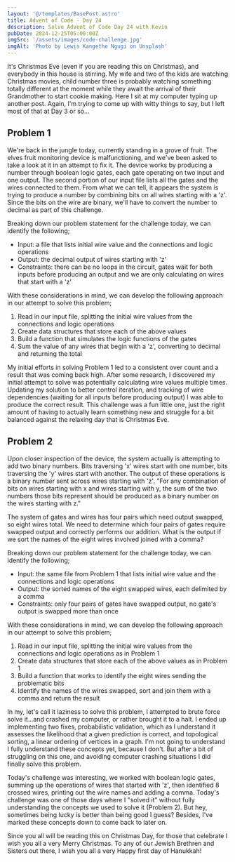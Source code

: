 ```yaml
---
layout: '@/templates/BasePost.astro'
title: Advent of Code - Day 24
description: Solve Advent of Code Day 24 with Kevin
pubDate: 2024-12-25T05:00:00Z
imgSrc: '/assets/images/code-challenge.jpg'
imgAlt: 'Photo by Lewis Kangethe Ngugi on Unsplash'
---
```


It's Christmas Eve (even if you are reading this on Christmas), and everybody in this house is stirring. My wife and two of the kids are watching Christmas movies, child number three is probably watching something totally different at the moment while they await the arrival of their Grandmother to start cookie making. Here I sit at my computer typing up another post. Again, I'm trying to come up with witty things to say, but I left most of that at Day 3 or so...

## Problem 1
We're back in the jungle today, currently standing in a grove of fruit. The elves fruit monitoring device is malfunctioning, and we've been asked to take a look at it in an attempt to fix it. The device works by producing a number through boolean logic gates, each gate operating on two input and one output. The second portion of our input file lists all the gates and the wires connected to them. From what we can tell, it appears the system is trying to produce a number by combining bits on all wires starting with a 'z'. Since the bits on the wire are binary, we'll have to convert the number to decimal as part of this challenge.

Breaking down our problem statement for the challenge today, we can identify the following;
- Input: a file that lists initial wire value and the connections and logic operations
- Output: the decimal output of wires starting with 'z'
- Constraints: there can be no loops in the circuit, gates wait for both inputs before producing an output and we are only calculating on wires that start with a 'z'

With these considerations in mind, we can develop the following approach in our attempt to solve this problem;
1. Read in our input file, splitting the initial wire values from the connections and logic operations
2. Create data structures that store each of the above values
3. Build a function that simulates the logic functions of the gates
4. Sum the value of any wires that begin with a 'z', converting to decimal and returning the total

My initial efforts in solving Problem 1 led to a consistent over count and a result that was coming back high. After some research, I discovered my initial attempt to solve was potentially calculating wire values multiple times. Updating my solution to better control iteration, and tracking of wire dependencies (waiting for all inputs before producing output) I was able to produce the correct result. This challenge was a fun little one, just the right amount of having to actually learn something new and struggle for a bit balanced against the relaxing day that is Christmas Eve.

## Problem 2
Upon closer inspection of the device, the system actually is attempting to add two binary numbers. Bits traversing 'x' wires start with one number, bits traversing the 'y' wires start with another. The output of these operations is a binary number sent across wires starting with 'z'. "For any combination of bits on wires starting with x and wires starting with y, the sum of the two numbers those bits represent should be produced as a binary number on the wires starting with z."

The system of gates and wires has four pairs which need output swapped, so eight wires total. We need to determine which four pairs of gates require swapped output and correctly performs our addition. What is the output if we sort the names of the eight wires involved joined with a comma?

Breaking down our problem statement for the challenge today, we can identify the following;
- Input: the same file from Problem 1 that lists initial wire value and the connections and logic operations
- Output: the sorted names of the eight swapped wires, each delimited by a comma
- Constraints: only four pairs of gates have swapped output, no gate's output is swapped more than once

With these considerations in mind, we can develop the following approach in our attempt to solve this problem;
1. Read in our input file, splitting the initial wire values from the connections and logic operations as in Problem 1
2. Create data structures that store each of the above values as in Problem 1
3. Build a function that works to identify the eight wires sending the problematic bits
4. Identify the names of the wires swapped, sort and join them with a comma and return the result

In my, let's call it laziness to solve this problem, I attempted to brute force solve it...and crashed my computer, or rather brought it to a halt. I ended up implementing two fixes, probabilistic validation, which as I understand it assesses the likelihood that a given prediction is correct, and topological sorting, a linear ordering of vertices in a graph. I'm not going to understand I fully understand these concepts yet, because I don't. But after a bit of struggling on this one, and avoiding computer crashing situations I did finally solve this problem.

Today's challenge was interesting, we worked with boolean logic gates, summing up the operations of wires that started with 'z', then identified 8 crossed wires, printing out the wire names and adding a comma. Today's challenge was one of those days where I "solved it" without fully understanding the concepts we used to solve it (Problem 2). But hey, sometimes being lucky is better than being good I guess? Besides, I've marked these concepts down to come back to later on.

Since you all will be reading this on Christmas Day, for those that celebrate I wish you all a very Merry Christmas. To any of our Jewish Brethren and Sisters out there, I wish you all a very Happy first day of Hanukkah!